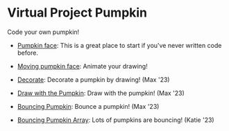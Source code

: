 # Virtual Project Pumpkin

<div id="sketch">
</div>

<script src="p5/p5.js"></script>
<script src="face.js"></script>

Code your own pumpkin!

* [Pumpkin face](face.html): This is a great place to start if you've never
    written code before.

* [Moving pumpkin face](moving_face.html): Animate your drawing!

* [Decorate](decorate.html): Decorate a pumpkin by drawing! (Max '23)

* [Draw with the Pumpkin](drawWithPumpkin.html): Draw with the pumpkin! (Max '23)

* [Bouncing Pumpkin](bounce.html): Bounce a pumpkin! (Max '23)

* [Bouncing Pumpkin Array](bouncing_pumpkins_array.html): Lots of pumpkins are bouncing! (Katie '23)


